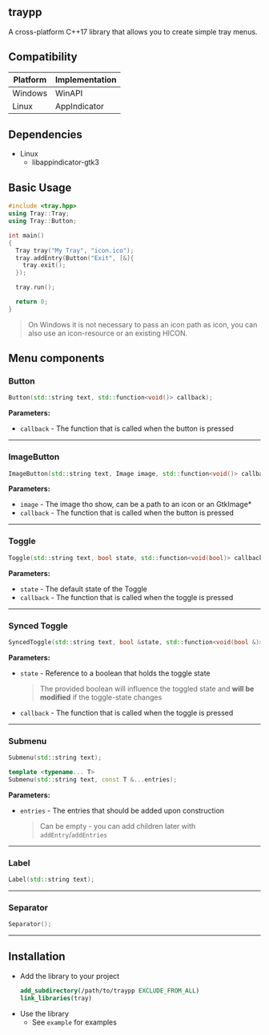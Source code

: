 ## traypp
A cross-platform C++17 library that allows you to create simple tray menus.

## Compatibility
| Platform | Implementation |
| -------- | -------------- |
| Windows  | WinAPI         |
| Linux    | AppIndicator   |

## Dependencies
- Linux
  - libappindicator-gtk3

## Basic Usage
```cpp
#include <tray.hpp>
using Tray::Tray;
using Tray::Button;

int main()
{
  Tray tray("My Tray", "icon.ico");
  tray.addEntry(Button("Exit", [&]{
    tray.exit();
  });

  tray.run();

  return 0;
}
```
> On Windows it is not necessary to pass an icon path as icon, you can also use an icon-resource or an existing HICON.

## Menu components
### Button
```cpp
Button(std::string text, std::function<void()> callback);
```
**Parameters:**
- `callback` - The function that is called when the button is pressed
----
### ImageButton
```cpp
ImageButton(std::string text, Image image, std::function<void()> callback);
```
**Parameters:**
- `image` - The image tho show, can be a path to an icon or an GtkImage*
- `callback` - The function that is called when the button is pressed
----
### Toggle
```cpp
Toggle(std::string text, bool state, std::function<void(bool)> callback);
```
**Parameters:**
- `state` - The default state of the Toggle
- `callback` - The function that is called when the toggle is pressed
----
### Synced Toggle
```cpp
SyncedToggle(std::string text, bool &state, std::function<void(bool &)> callback);
```
**Parameters:**
- `state` - Reference to a boolean that holds the toggle state
  > The provided boolean will influence the toggled state and **will be modified** if the toggle-state changes
- `callback` - The function that is called when the toggle is pressed
----
### Submenu
```cpp
Submenu(std::string text);

template <typename... T> 
Submenu(std::string text, const T &...entries);
```
**Parameters:**
- `entries` - The entries that should be added upon construction
  > Can be empty - you can add children later with `addEntry`/`addEntries`
----
### Label
```cpp
Label(std::string text);
```
----
### Separator
```cpp
Separator();
```
----

## Installation

- Add the library to your project
  ```cmake
  add_subdirectory(/path/to/traypp EXCLUDE_FROM_ALL)
  link_libraries(tray)
  ```
- Use the library
  - See `example` for examples